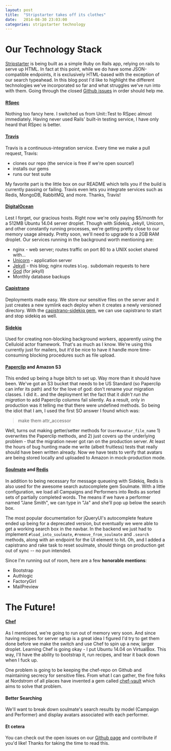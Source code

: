 ```yaml
---
layout: post
title:  "Stripstarter takes off its clothes"
date:   2014-08-30 23:03:00
categories: stripstarter technology
---
```

# **Our Technology Stack**

[Stripstarter](http://stripstarter.us) is being built as a simple Ruby on Rails app, relying on rails to serve up HTML.  In fact at this point, while we do have some JSON-compatible endpoints, it is exclusively HTML-based with the exception of our search typeahead.  In this blog post I'd like to highlight the different technologies we've incorporated so far and what struggles we've run into with them.  Going through the closed [Github issues](http://github.com/stripstarter/stripstarter/issues?q=is%3Aissue+is%3Aclosed) in order should help me.

#### [RSpec](http://rspec.info)

Nothing too fancy here.  I switched us from Unit::Test to RSpec almost immediately.  Having never used Rails' built-in testing service, I have only heard that RSpec is better.

#### [Travis](http://travis-ci.org)

Travis is a continuous-integration service.  Every time we make a pull request, Travis:

* clones our repo (the service is free if we're open source!)
* installs our gems
* runs our test suite

My favorite part is the little box on our README which tells you if the build is currently passing or failing.  Travis even lets you integrate services such as Redis, MongoDB, RabbitMQ, and more.  Thanks, Travis!

#### [DigitalOcean](https://www.digitalocean.com/)

Lest I forget, our gracious hosts.  Right now we're only paying $5/month for a 512MB Ubuntu 14.04 server droplet.  Though with Sidekiq, Jekyll, Unicorn, and other constantly running processes, we're getting pretty close to our memory usage already.  Pretty soon, we'll need to upgrade to a 2GB RAM droplet.  Our services running in the background worth mentioning are:

* nginx - web server; routes traffic on port 80 to a UNIX socket shared with...
* [Unicorn](https://github.com/blog/517-unicorn) - application server
* [Jekyll](http://jekyllrb.com/) - this blog; nginx routes `blog.` subdomain requests to here
* [God](http://godrb.com/) (for jekyll)
* Monthly database backups

#### [Capistrano](https://github.com/capistrano/capistrano)

Deployments made easy.  We store our sensitive files on the server and it just creates a new symlink each deploy when it creates a newly versioned directory.  With the [capistrano-sidekiq gem](https://github.com/seuros/capistrano-sidekiq), we can use capistrano to start and stop sidekiq as well.

#### [Sidekiq](https://github.com/mperham/sidekiq)

Used for creating non-blocking background workers, apparently using the Celluloid actor framework.  That's as much as I know.  We're using this currently just for mailers, but it'd be nice to have it handle more time-consuming blocking procedures such as file upload.

#### [Paperclip](https://github.com/thoughtbot/paperclip) and Amazon S3

This ended up being a huge bitch to set up.  Way more than it should have been.  We've got an S3 bucket that needs to be US Standard (so Paperclip can infer its path) and for the love of god: don't rename your migration classes.  I did it.. and the deployment let the fact that it *didn't run the migration* to add Paperclip columns fail silently.  As a result, only in production was it telling me that there were undefined methods.  So being the idiot that I am, I used the first SO answer I found which was:

> make them attr_accessor

Well, turns out making getter/setter methods for `User#avatar_file_name` 1) overwrites the Paperclip methods, and 2) just covers up the underlying problem - that the migration never got ran on the production server.  At least the hours of bug hunting made me write (albeit fruitless) tests that really should have been written already.  Now we have tests to verify that avatars are being stored locally and uploaded to Amazon in mock-production mode.

#### [Soulmate](https://github.com/seatgeek/soulmate) and [Redis](http://redis.io)

In addition to being necessary for message queueing with Sidekiq, Redis is also used for the awesome search autocomplete gem Soulmate.  With a little configuration, we load all Campaigns and Performers into Redis as sorted sets of partially completed words.  The means if we have a performer named "Jane Smith", we can type in "Ja" and she'll pop up below the search box.

The most popular documentation for jQueryUI's autocomplete feature ended up being for a deprecated version, but eventually we were able to get a working search box in the navbar.  In the backend we just had to implement `#load_into_soulmate`, `#remove_from_soulmate` and `.search` methods, along with an endpoint for the UI element to hit.  Oh, and I added a capistrano and rake task to reset soulmate, should things on production get out of sync -- no pun intended.

Since I'm running out of room, here are a few **honorable mentions**:

* Bootstrap
* Authlogic
* FactoryGirl
* MailPreview

# **The Future!**

#### [Chef](https://github.com/opscode/chef)

As I mentioned, we're going to run out of memory very soon.  And since having recipes for server setup is a great idea I figured I'd try to get them done before we make the switch and use Chef to spin up a new, larger droplet.  Learning Chef is going okay - I put Ubuntu 14.04 on VirtualBox.  This way, I'll have the ability to bootstrap it, run recipes, and tear it back down when I fuck up.

One problem is going to be keeping the chef-repo on Github and maintaining secrecy for sensitive files.  From what I can gather, the fine folks at Nordstrom of all places have invented a gem called [chef-vault](https://github.com/Nordstrom/chef-vault) which aims to solve that problem.

#### Better Searching

We'll want to break down soulmate's search results by model (Campaign and Performer) and display avatars associated with each performer.

#### Et cetera

You can check out the open issues on our [Github page](http://github.com/stripstarter/stripstarter) and contribute if you'd like!  Thanks for taking the time to read this.